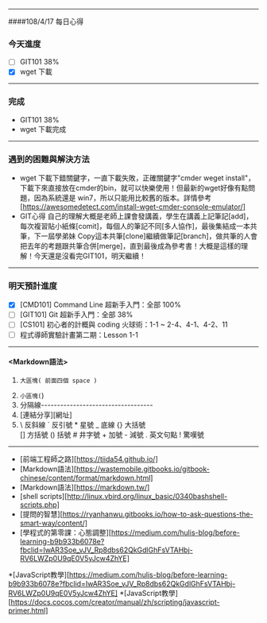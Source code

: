 ----------------------------------------------
####108/4/17 每日心得
### 今天進度
- [ ]  GIT101 38%
- [x]  wget 下載
----------------------------------------------
### 完成
- GIT101 38%
- wget 下載完成
----------------------------------------------
### 遇到的困難與解決方法
- wget 下載下錯關鍵字，一直下載失敗，正確關鍵字"cmder weget install"，下載下來直接放在cmder的bin，就可以快樂使用！但最新的wget好像有點問題，因為系統還是 win7，所以只能用比較舊的版本。詳情參考[https://awesomedetect.com/install-wget-cmder-console-emulator/]
- GIT心得 自己的理解大概是老師上課會發講義，學生在講義上記筆記[add]，每次複習貼小紙條[comit]，每個人的筆記不同[多人協作]，最後集結成一本共筆，下一屆學弟妹 Copy這本共筆[clone]繼續做筆記[branch]，做共筆的人會把去年的考題跟共筆合併[merge]，直到最後成為參考書！大概是這樣的理解！今天還是沒看完GIT101，明天繼續！

----------------------------------------------
### 明天預計進度
- [x] [CMD101] Command Line 超新手入門：全部 100%
- [ ] [GIT101] Git 超新手入門：全部 38%
- [ ] [CS101] 初心者的計概與 coding 火球術：1-1 ~ 2-4、4-1、4-2、11
- [ ] 程式導師實驗計畫第二期：Lesson 1-1
----------------------------------------------
#### <Markdown語法>
1.     大區塊( 前面四個 space )
2. `小區塊(`)
3. 分隔線-----------------------------------
4. [連結分享][網址]
5.  \   反斜線
	\`   反引號
	\*   星號
	\_   底線
	\{}  大括號	
	\[]  方括號
	\()  括號
	\#   井字號
	\+   加號
	\-   減號
	\.   英文句點
	\!   驚嘆號
----------------------------------------------
* [前端工程師之路][https://tiida54.github.io/]
* [Markdown語法][https://wastemobile.gitbooks.io/gitbook-chinese/content/format/markdown.html]
* [Markdown語法][https://markdown.tw/]
* [shell scripts][http://linux.vbird.org/linux_basic/0340bashshell-scripts.php]
* [提問的智慧][https://ryanhanwu.gitbooks.io/how-to-ask-questions-the-smart-way/content/]
* [學程式的第零課：心態調整][https://medium.com/hulis-blog/before-learning-b9b933b6078e?fbclid=IwAR3Soe_vJV_Rp8dbs62QkGdlGhFsVTAHbj-RV6LWZp0U9qE0V5yJcw4ZhYE]

*[JavaScript教學][https://medium.com/hulis-blog/before-learning-b9b933b6078e?fbclid=IwAR3Soe_vJV_Rp8dbs62QkGdlGhFsVTAHbj-RV6LWZp0U9qE0V5yJcw4ZhYE]
*[JavaScript教學][https://docs.cocos.com/creator/manual/zh/scripting/javascript-primer.html]